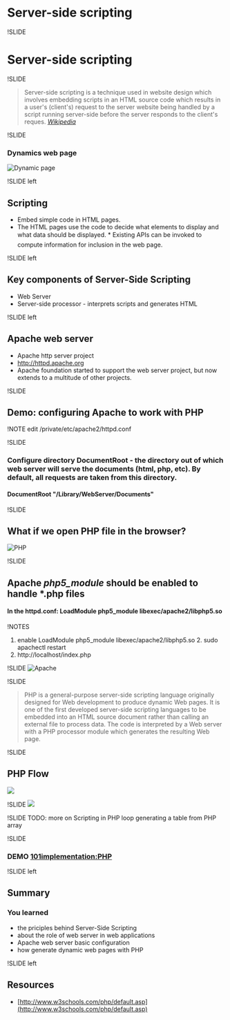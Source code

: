 # Server-side scripting

!SLIDE
# Server-side scripting

!SLIDE
>Server-side scripting is a technique used in website design which involves embedding scripts in an HTML source code which results in a user's (client's) request to the server website being handled by a script running server-side before the server responds to the client's reques. [*Wikipedia*](http://en.wikipedia.org/wiki/Server-side_scripting)

!SLIDE
### Dynamics web page
![Dynamic page](images/Scheme_dynamic_page_en.svg)

!SLIDE left
## Scripting
* Embed simple code in HTML pages.
* The HTML pages use the code to decide what elements to display and what data should be displayed.
* Existing APIs can be invoked to compute information for inclusion in the web page.

!SLIDE left
## Key components of Server-Side Scripting
* Web Server
* Server-side processor - interprets scripts and generates HTML

!SLIDE left
## Apache web server
* Apache http server project
* http://httpd.apache.org
* Apache foundation started to support the web server project, but now extends to a multitude of other projects.

!SLIDE
## Demo: configuring Apache to work with PHP
!NOTE edit /private/etc/apache2/httpd.conf

!SLIDE
### Configure directory DocumentRoot - the directory out of which web server will serve the documents (html, php, etc). By default, all requests are taken from this directory.
#### DocumentRoot "/Library/WebServer/Documents"

!SLIDE
## What if we open PHP file in the browser?
![PHP](images/php_plain.png)

!SLIDE
## Apache *php5_module* should be enabled to handle *.php files
#### In the httpd.conf: LoadModule php5_module libexec/apache2/libphp5.so

!NOTES
1. enable LoadModule php5_module libexec/apache2/libphp5.so          2. sudo apachectl restart
3. http://localhost/index.php                                        
                                                                     
!SLIDE
![Apache](images/apache.png)

!SLIDE
>PHP is a general-purpose server-side scripting language originally designed for Web development to produce dynamic Web pages. It is one of the first developed server-side scripting languages to be embedded into an HTML source document rather than calling an external file to process data. The code is interpreted by a Web server with a PHP processor module which generates the resulting Web page.

!SLIDE 
## PHP Flow
![](images/php_flow.png)

!SLIDE
![](images/webProg/php1.png)

!SLIDE
TODO: more on Scripting in PHP
loop generating a table from PHP array

!SLIDE 
### DEMO [101implementation:PHP](http://101companies.org/index.php/101implementation:php)

!SLIDE left
## Summary
### You learned
* the priciples behind Server-Side Scripting
* about the role of web server in web applications
* Apache web server basic configuration
* how generate dynamic web pages with PHP

!SLIDE left
## Resources
* [http://www.w3schools.com/php/default.asp](http://www.w3schools.com/php/default.asp)
